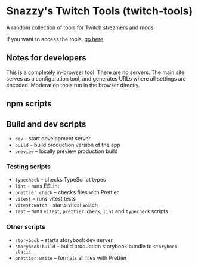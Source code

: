 # Snazzy's Twitch Tools (twitch-tools)

A random collection of tools for Twitch streamers and mods

If you want to access the tools, [go here](https://snazzyfox.github.io/twitch-tools)

## Notes for developers

This is a completely in-browser tool. There are no servers. The main site serves as a configuration tool, and generates URLs where all settings are encoded. Moderation tools run in the browser directly.

## npm scripts

## Build and dev scripts

- `dev` – start development server
- `build` – build production version of the app
- `preview` – locally preview production build

### Testing scripts

- `typecheck` – checks TypeScript types
- `lint` – runs ESLint
- `prettier:check` – checks files with Prettier
- `vitest` – runs vitest tests
- `vitest:watch` – starts vitest watch
- `test` – runs `vitest`, `prettier:check`, `lint` and `typecheck` scripts

### Other scripts

- `storybook` – starts storybook dev server
- `storybook:build` – build production storybook bundle to `storybook-static`
- `prettier:write` – formats all files with Prettier
